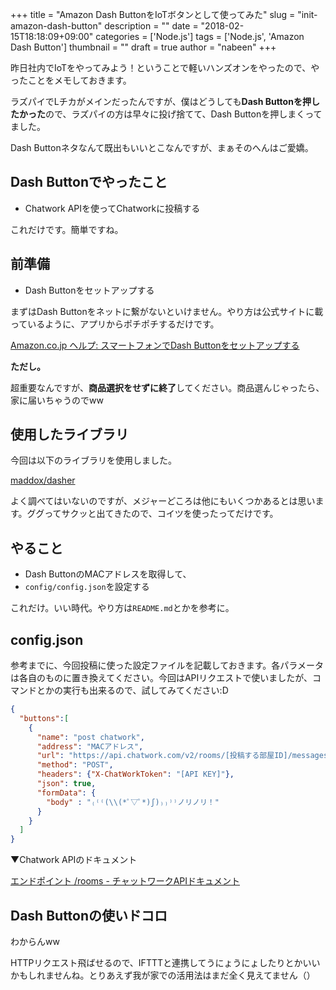 +++
title = "Amazon Dash ButtonをIoTボタンとして使ってみた"
slug = "init-amazon-dash-button"
description = ""
date = "2018-02-15T18:18:09+09:00"
categories = ['Node.js']
tags = ['Node.js', 'Amazon Dash Button']
thumbnail = ""
draft = true
author = "nabeen"
+++

昨日社内でIoTをやってみよう！ということで軽いハンズオンをやったので、やったことをメモしておきます。

ラズパイでLチカがメインだったんですが、僕はどうしても**Dash Buttonを押したかった**ので、ラズパイの方は早々に投げ捨てて、Dash Buttonを押しまくってました。

Dash Buttonネタなんて既出もいいとこなんですが、まぁそのへんはご愛嬌。

## Dash Buttonでやったこと

- Chatwork APIを使ってChatworkに投稿する

これだけです。簡単ですね。

## 前準備

- Dash Buttonをセットアップする

まずはDash Buttonをネットに繋がないといけません。やり方は公式サイトに載っているように、アプリからポチポチするだけです。

[Amazon\.co\.jp ヘルプ: スマートフォンでDash Buttonをセットアップする](https://www.amazon.co.jp/gp/help/customer/display.html?nodeId=201746340)

**ただし。**

超重要なんですが、**商品選択をせずに終了**してください。商品選んじゃったら、家に届いちゃうのでww

## 使用したライブラリ

今回は以下のライブラリを使用しました。

[maddox/dasher](https://github.com/maddox/dasher)

よく調べてはいないのですが、メジャーどころは他にもいくつかあるとは思います。ググってサクッと出てきたので、コイツを使ったってだけです。

## やること

- Dash ButtonのMACアドレスを取得して、
- `config/config.json`を設定する

これだけ。いい時代。やり方は`README.md`とかを参考に。

## config.json

参考までに、今回投稿に使った設定ファイルを記載しておきます。各パラメータは各自のものに置き換えてください。今回はAPIリクエストで使いましたが、コマンドとかの実行も出来るので、試してみてください:D

```json
{
  "buttons":[
    {
      "name": "post chatwork",
      "address": "MACアドレス",
      "url": "https://api.chatwork.com/v2/rooms/[投稿する部屋ID]/messages",
      "method": "POST",
      "headers": {"X-ChatWorkToken": "[API KEY]"},
      "json": true,
      "formData": {
        "body" : "₍⁽⁽(\\(*ﾟ▽ﾟ*)ʃ)₎₎⁾⁾ノリノリ！"
      }
    }
  ]
}
```

▼Chatwork APIのドキュメント

[エンドポイント /rooms \- チャットワークAPIドキュメント](http://developer.chatwork.com/ja/endpoint_rooms.html)

## Dash Buttonの使いドコロ

わからんww

HTTPリクエスト飛ばせるので、IFTTTと連携してうにょうにょしたりとかいいかもしれませんね。とりあえず我が家での活用法はまだ全く見えてません（）
